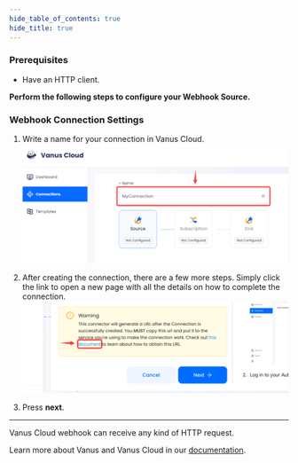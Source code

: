 ```yaml
--- 
hide_table_of_contents: true
hide_title: true
---
```


### Prerequisites

- Have an HTTP client.

**Perform the following steps to configure your Webhook Source.**

### Webhook Connection Settings

1. Write a name for your connection in Vanus Cloud.
   ![img.png](images/1.png)
2. After creating the connection, there are a few more steps. Simply click the link to open a new page with all the details on how to complete the connection.
   ![](images/warning.png)

3. Press **next**.

---

Vanus Cloud webhook can receive any kind of HTTP request.

Learn more about Vanus and Vanus Cloud in our [documentation](https://docs.vanus.ai).